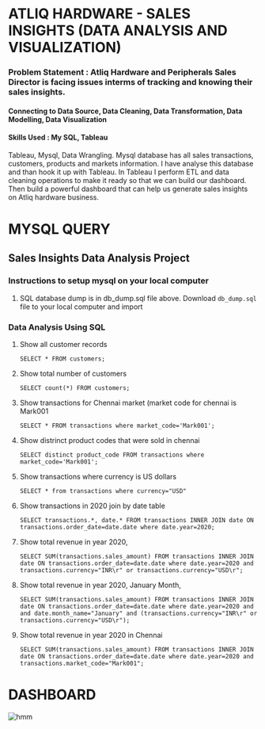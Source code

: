 # ATLIQ HARDWARE - SALES INSIGHTS (DATA ANALYSIS AND VISUALIZATION)
### Problem Statement : Atliq Hardware and Peripherals Sales Director is facing issues interms of tracking and knowing their sales insights.

#### Connecting to Data Source, Data Cleaning, Data Transformation, Data Modelling, Data Visualization
#### Skills Used : My SQL, Tableau
Tableau, Mysql, Data Wrangling.
Mysql database has all sales transactions, customers, products and markets information. I have analyse this database and than hook it up with Tableau. In Tableau I perform ETL and data cleaning operations to make it ready so that we can build our dashboard. Then build a powerful dashboard that can help us generate sales insights on Atliq hardware business.

# MYSQL QUERY 
## Sales Insights Data Analysis Project

### Instructions to setup mysql on your local computer

1. SQL database dump is in db_dump.sql file above. Download `db_dump.sql` file to your local computer and import

### Data Analysis Using SQL

1. Show all customer records

    `SELECT * FROM customers;`

1. Show total number of customers

    `SELECT count(*) FROM customers;`

1. Show transactions for Chennai market (market code for chennai is Mark001

    `SELECT * FROM transactions where market_code='Mark001';`

1. Show distrinct product codes that were sold in chennai

    `SELECT distinct product_code FROM transactions where market_code='Mark001';`

1. Show transactions where currency is US dollars

    `SELECT * from transactions where currency="USD"`

1. Show transactions in 2020 join by date table

    `SELECT transactions.*, date.* FROM transactions INNER JOIN date ON transactions.order_date=date.date where date.year=2020;`

1. Show total revenue in year 2020,

    `SELECT SUM(transactions.sales_amount) FROM transactions INNER JOIN date ON transactions.order_date=date.date where date.year=2020 and transactions.currency="INR\r" or transactions.currency="USD\r";`
	
1. Show total revenue in year 2020, January Month,

    `SELECT SUM(transactions.sales_amount) FROM transactions INNER JOIN date ON transactions.order_date=date.date where date.year=2020 and and date.month_name="January" and (transactions.currency="INR\r" or transactions.currency="USD\r");`

1. Show total revenue in year 2020 in Chennai

    `SELECT SUM(transactions.sales_amount) FROM transactions INNER JOIN date ON transactions.order_date=date.date where date.year=2020
and transactions.market_code="Mark001";`


# DASHBOARD
![hmm](https://user-images.githubusercontent.com/48179170/127454655-c420cfd0-a34a-464f-a6ff-65669fb79b1b.jpg)

